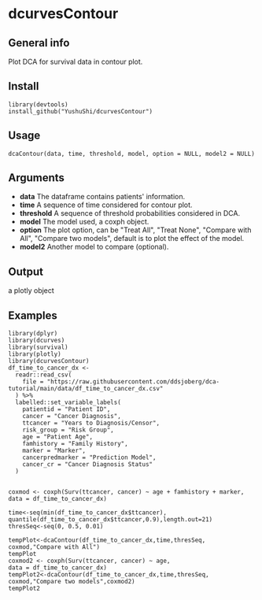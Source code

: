 # dcurvesContour

## General info
Plot DCA for survival data in contour plot.

## Install

```
library(devtools)
install_github("YushuShi/dcurvesContour")
```
	
## Usage

```
dcaContour(data, time, threshold, model, option = NULL, model2 = NULL)
```
## Arguments

* **data** The dataframe contains patients' information.
* **time** A sequence of time considered for contour plot.
* **threshold** A sequence of threshold probabilities considered in DCA.
* **model** The model used, a coxph object.
* **option** The plot option, can be "Treat All", "Treat None", "Compare with All", "Compare two models", default is to plot the effect of the model.
* **model2** Another model to compare (optional).

## Output
a plotly object

## Examples

```
library(dplyr)
library(dcurves)
library(survival)
library(plotly)
library(dcurvesContour)
df_time_to_cancer_dx <-
  readr::read_csv(
    file = "https://raw.githubusercontent.com/ddsjoberg/dca-tutorial/main/data/df_time_to_cancer_dx.csv"
  ) %>%
  labelled::set_variable_labels(
    patientid = "Patient ID",
    cancer = "Cancer Diagnosis",
    ttcancer = "Years to Diagnosis/Censor",
    risk_group = "Risk Group",
    age = "Patient Age",
    famhistory = "Family History",
    marker = "Marker",
    cancerpredmarker = "Prediction Model",
    cancer_cr = "Cancer Diagnosis Status"
  )


coxmod <- coxph(Surv(ttcancer, cancer) ~ age + famhistory + marker,
data = df_time_to_cancer_dx)

time<-seq(min(df_time_to_cancer_dx$ttcancer),
quantile(df_time_to_cancer_dx$ttcancer,0.9),length.out=21)
thresSeq<-seq(0, 0.5, 0.01)

tempPlot<-dcaContour(df_time_to_cancer_dx,time,thresSeq,
coxmod,"Compare with All")
tempPlot
coxmod2 <- coxph(Surv(ttcancer, cancer) ~ age,
data = df_time_to_cancer_dx)
tempPlot2<-dcaContour(df_time_to_cancer_dx,time,thresSeq,
coxmod,"Compare two models",coxmod2)
tempPlot2

```
